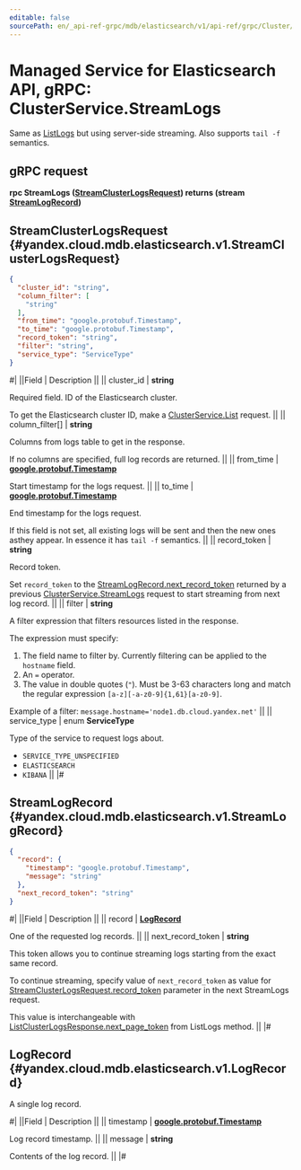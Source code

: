 ```yaml
---
editable: false
sourcePath: en/_api-ref-grpc/mdb/elasticsearch/v1/api-ref/grpc/Cluster/streamLogs.md
---
```


# Managed Service for Elasticsearch API, gRPC: ClusterService.StreamLogs

Same as [ListLogs](/docs/managed-elasticsearch/api-ref/grpc/Cluster/listLogs#ListLogs) but using server-side streaming. Also supports `tail -f` semantics.

## gRPC request

**rpc StreamLogs ([StreamClusterLogsRequest](#yandex.cloud.mdb.elasticsearch.v1.StreamClusterLogsRequest)) returns (stream [StreamLogRecord](#yandex.cloud.mdb.elasticsearch.v1.StreamLogRecord))**

## StreamClusterLogsRequest {#yandex.cloud.mdb.elasticsearch.v1.StreamClusterLogsRequest}

```json
{
  "cluster_id": "string",
  "column_filter": [
    "string"
  ],
  "from_time": "google.protobuf.Timestamp",
  "to_time": "google.protobuf.Timestamp",
  "record_token": "string",
  "filter": "string",
  "service_type": "ServiceType"
}
```

#|
||Field | Description ||
|| cluster_id | **string**

Required field. ID of the Elasticsearch cluster.

To get the Elasticsearch cluster ID, make a [ClusterService.List](/docs/managed-elasticsearch/api-ref/grpc/Cluster/list#List) request. ||
|| column_filter[] | **string**

Columns from logs table to get in the response.

If no columns are specified, full log records are returned. ||
|| from_time | **[google.protobuf.Timestamp](https://developers.google.com/protocol-buffers/docs/reference/google.protobuf#timestamp)**

Start timestamp for the logs request. ||
|| to_time | **[google.protobuf.Timestamp](https://developers.google.com/protocol-buffers/docs/reference/google.protobuf#timestamp)**

End timestamp for the logs request.

If this field is not set, all existing logs will be sent and then the new ones asthey appear.
In essence it has `tail -f` semantics. ||
|| record_token | **string**

Record token.

Set `record_token` to the [StreamLogRecord.next_record_token](#yandex.cloud.mdb.elasticsearch.v1.StreamLogRecord) returned by a previous [ClusterService.StreamLogs](#StreamLogs) request to start streaming from next log record. ||
|| filter | **string**

A filter expression that filters resources listed in the response.

The expression must specify:
1. The field name to filter by. Currently filtering can be applied to the `hostname` field.
2. An `=` operator.
3. The value in double quotes (`"`). Must be 3-63 characters long and match the regular expression `[a-z][-a-z0-9]{1,61}[a-z0-9]`.

Example of a filter: `message.hostname='node1.db.cloud.yandex.net'` ||
|| service_type | enum **ServiceType**

Type of the service to request logs about.

- `SERVICE_TYPE_UNSPECIFIED`
- `ELASTICSEARCH`
- `KIBANA` ||
|#

## StreamLogRecord {#yandex.cloud.mdb.elasticsearch.v1.StreamLogRecord}

```json
{
  "record": {
    "timestamp": "google.protobuf.Timestamp",
    "message": "string"
  },
  "next_record_token": "string"
}
```

#|
||Field | Description ||
|| record | **[LogRecord](#yandex.cloud.mdb.elasticsearch.v1.LogRecord)**

One of the requested log records. ||
|| next_record_token | **string**

This token allows you to continue streaming logs starting from the exact same record.

To continue streaming, specify value of `next_record_token` as value for [StreamClusterLogsRequest.record_token](#yandex.cloud.mdb.elasticsearch.v1.StreamClusterLogsRequest) parameter in the next StreamLogs request.

This value is interchangeable with [ListClusterLogsResponse.next_page_token](/docs/managed-elasticsearch/api-ref/grpc/Cluster/listLogs#yandex.cloud.mdb.elasticsearch.v1.ListClusterLogsResponse) from ListLogs method. ||
|#

## LogRecord {#yandex.cloud.mdb.elasticsearch.v1.LogRecord}

A single log record.

#|
||Field | Description ||
|| timestamp | **[google.protobuf.Timestamp](https://developers.google.com/protocol-buffers/docs/reference/google.protobuf#timestamp)**

Log record timestamp. ||
|| message | **string**

Contents of the log record. ||
|#